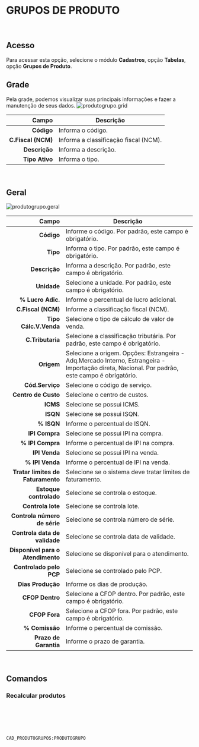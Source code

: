 # GRUPOS DE PRODUTO
<br>

## Acesso
Para acessar esta opção, selecione o módulo **Cadastros**, opção **Tabelas**, opção **Grupos de Produto**.
<br>

## Grade
Pela grade, podemos visualizar suas principais informações e fazer a manutenção de seus dados.
![produtogrupo.grid](https://raw.githubusercontent.com/netforcews/docs-erp/master/cadastros/imagens/produtogrupo.grid.png)

Campo | Descrição
--:|---
**Código** | Informa o código.
**C.Fiscal (NCM)** | Informa a classificação fiscal (NCM).
**Descrição** | Informa a descrição.
**Tipo Ativo** | Informa o tipo.
<br>

## Geral
![produtogrupo.geral](https://raw.githubusercontent.com/netforcews/docs-erp/master/cadastros/imagens/produtogrupo.geral.png)

Campo | Descrição
--:|---
**Código** | Informe o código. Por padrão, este campo é obrigatório.
**Tipo** | Informa o tipo. Por padrão, este campo é obrigatório.
**Descrição** | Informa a descrição. Por padrão, este campo é obrigatório.
**Unidade** | Selecione a unidade. Por padrão, este campo é obrigatório.
**% Lucro Adic.** | Informe o percentual de  lucro adicional.
**C.Fiscal (NCM)** | Informe a classificação fiscal (NCM).
**Tipo Cálc.V.Venda** | Selecione o tipo de cálculo de valor de venda.
**C.Tributaria** | Selecione a classificação tributária. Por padrão, este campo é obrigatório.
**Origem** | Selecione a origem. Opções: Estrangeira - Adq.Mercado Interno, Estrangeira - Importação direta, Nacional. Por padrão, este campo é obrigatório.
**Cód.Serviço** | Selecione o código de serviço.
**Centro de Custo** | Selecione o centro de custos.
**ICMS** | Selecione se possui ICMS.
**ISQN** | Selecione se possui ISQN.
**% ISQN** | Informe o percentual de ISQN.
**IPI Compra** | Selecione se possui IPI na compra.
**% IPI Compra** | Informe o percentual de IPI na compra.
**IPI Venda** | Selecione se possui IPI na venda.
**% IPI Venda** | Informe o percentual de IPI na venda.
**Tratar limites de Faturamento** | Selecione se o sistema deve tratar limites de faturamento.
**Estoque controlado** | Selecione se controla o estoque.
**Controla lote** | Selecione se controla lote.
**Controla número de série** | Selecione se controla número de série.
**Controla data de validade** | Selecione se controla data de validade.
**Disponível para o Atendimento** | Selecione se disponível para o atendimento.
**Controlado pelo PCP** | Selecione se controlado pelo PCP.
**Dias Produção** | Informe os dias de produção.
**CFOP Dentro** | Selecione a CFOP dentro. Por padrão, este campo é obrigatório.
**CFOP Fora** | Selecione a CFOP fora. Por padrão, este campo é obrigatório.
**% Comissão** | Informe o percentual de comissão.
**Prazo de Garantia** | Informe o prazo de garantia.
<br>

## Comandos
### Recalcular produtos
<br>
<br>
<br>
<br>

```CAD_PRODUTOGRUPOS:PRODUTOGRUPO```
